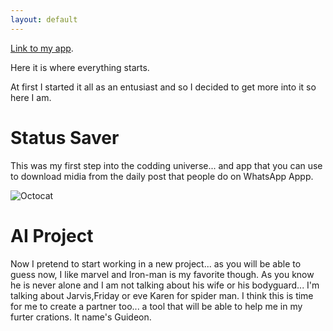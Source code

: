 ```yaml
---
layout: default
---
```


[Link to my app](https://play.google.com/store/apps/details?id=dev.kael.whatsappstatussaver).

Here it is where everything starts.

At first I started it all as an entusiast and so I decided to get more into it so here I am.

# Status Saver

This was my first step into the codding universe... and app that you can use to download midia from 
the daily post that people do on WhatsApp Appp.


![Octocat](https://github.githubassets.com/images/icons/emoji/octocat.png)


# AI Project

Now I pretend to start working in a new project... as you will be able to guess now, I like marvel and Iron-man is my favorite though. As you know he is never alone and I am not talking about his wife or his bodyguard... I'm talking about Jarvis,Friday or eve Karen for spider man. I think this is time for me to create a partner too... a tool that will be able to help me in my furter crations. It name's Guideon.

